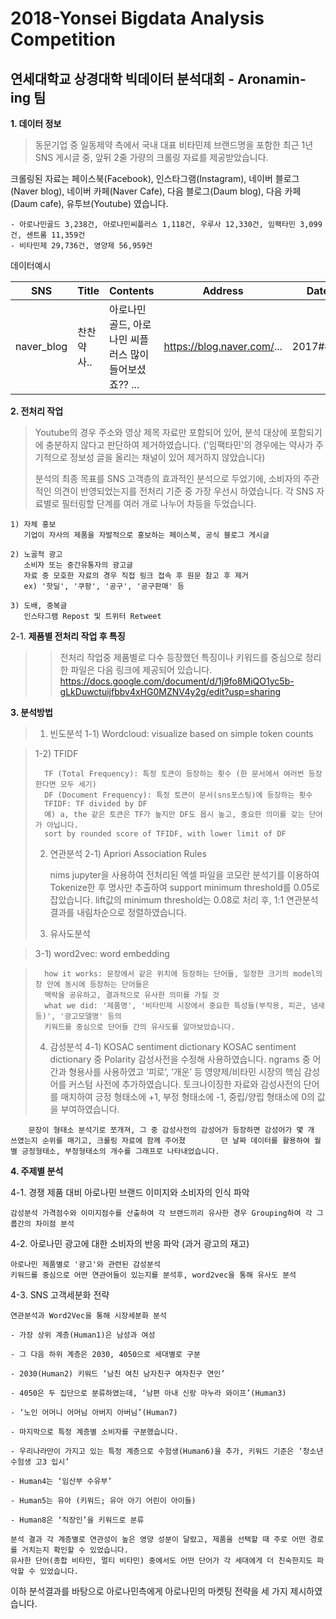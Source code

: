 # 2018-Yonsei Bigdata Analysis Competition
## 연세대학교 상경대학 빅데이터 분석대회 - Aronamin-ing 팀

**1. 데이터 정보**

>동문기업 중 일동제약 측에서 국내 대표 비타민제 브랜드명을 포함한 최근 1년 SNS 게시글 중, 앞뒤 2줄 가량의 크롤링 자료를 제공받았습니다. 

크롤링된 자료는 페이스북(Facebook), 인스타그램(Instagram), 네이버 블로그(Naver blog), 네이버 카페(Naver Cafe), 다음 블로그(Daum blog), 다음 카페(Daum cafe), 유투브(Youtube) 였습니다.

	- 아로나민골드 3,238건, 아로나민씨플러스 1,118건, 우루사 12,330건, 임팩타민 3,099건, 센트룸 11,359건
	- 비타민제 29,736건, 영양제 56,959건
	
데이터예시

| SNS | Title | Contents | Address | Date |
| ------------ | ------------- | ------------- | ------------- | ------------- |
|naver_blog | 찬찬약사.. | 아로나민 골드, 아로나민 씨플러스 많이 들어보셨죠?? ... | https://blog.naver.com/... | 2017#### |



**2. 전처리 작업**
>
>Youtube의 경우 주소와 영상 제목 자료만 포함되어 있어, 분석 대상에 포함되기에 충분하지 않다고 판단하여 제거하였습니다.
>('임팩타민'의 경우에는 약사가 주기적으로 정보성 글을 올리는 채널이 있어 제거하지 않았습니다)
>
>분석의 최종 목표를 SNS 고객층의 효과적인 분석으로 두었기에, 소비자의 주관적인 의견이 반영되었는지를 전처리 기준 중 가장 우선시 하였습니다.
>각 SNS 자료별로 필터링할 단계를 여러 개로 나누어 차등을 두었습니다.

	1) 자체 홍보
	   기업이 자사의 제품을 자발적으로 홍보하는 페이스북, 공식 블로그 게시글
	   
	2) 노골적 광고
	   소비자 또는 중간유통자의 광고글
	   자료 중 모호한 자료의 경우 직접 링크 접속 후 원문 참고 후 제거
	   ex) '핫딜', '쿠팡', '공구', '공구판매' 등
	   
	3) 도배, 중복글
	   인스타그램 Repost 및 트위터 Retweet


2-1. **제품별 전처리 작업 후 특징**
>>전처리 작업중 제품별로 다수 등장했던 특징이나 키워드를 중심으로 정리한 파일은 다음 링크에 제공되어 있습니다.
https://docs.google.com/document/d/1j9fo8MiQO1yc5b-gLkDuwctuijfbbv4xHG0MZNV4y2g/edit?usp=sharing



**3. 분석방법**
>	1) 빈도분석
>	1-1) Wordcloud: visualize based on simple token counts

>	1-2) TFIDF
>
>		TF (Total Frequency): 특정 토큰이 등장하는 횟수 (한 문서에서 여러번 등장한다면 모두 세기)
>		DF (Document Frequency): 특정 토큰이 문서(sns포스팅)에 등장하는 횟수
>		TFIDF: TF divided by DF
>		예) a, the 같은 토큰은 TF가 높지만 DF도 몹시 높고, 중요한 의미를 갖는 단어가 아닙니다.
>		sort by rounded score of TFIDF, with lower limit of DF
>
>	2) 연관분석
>	2-1) Apriori Association Rules
>
>	     nims jupyter을 사용하여 전처리된 엑셀 파일을 코모란 분석기를 이용하여 Tokenize한 후 명사만 추출하여 
>	     support minimum threshold를 0.05로 잡았습니다. 
>	     lift값의 minimum threshold는 0.08로 처리 후, 1:1 연관분석 결과를 내림차순으로 정렬하였습니다.
>
>	3) 유사도분석

>	3-1) word2vec: word embedding

>		how it works: 문장에서 같은 위치에 등장하는 단어들, 일정한 크기의 model의 창 안에 동시에 등장하는 단어들은
>		맥락을 공유하고, 결과적으로 유사한 의미를 가질 것
>		what we did: '제품명', '비타민제 시장에서 중요한 특성들(부작용, 피곤, 냄새 등)', '광고모델명' 등의
>		키워드를 중심으로 단어들 간의 유사도를 알아보았습니다.
>
>	4) 감성분석
>	4-1) KOSAC sentiment dictionary
		KOSAC sentiment dictionary 중 Polarity 감성사전을 수정해 사용하였습니다. ngrams 중 어간과 형용사를 사용하였고 ‘피로‘, ‘개운’ 		    등 영양제/비타민 시장의 핵심 감성어를 커스텀 사전에 추가하였습니다. 토크나이징한 자료와 감성사전의 단어를 매치하여 긍정 형태소에 		     +1, 부정 형태소에 -1, 중립/양립 형태소에 0의 값을 부여하였습니다.
		
		문장이 형태소 분석기로 쪼개져, 그 중 감성사전의 감성어가 등장하면 감성어가 몇 개 쓰였는지 순위를 매기고, 크롤링 자료에 함께 주어졌		   던 날짜 데이터를 활용하여 월별 긍정형태소, 부정형태소의 개수를 그래프로 나타내었습니다.


**4. 주제별 분석**

 4-1. 경쟁 제품 대비 아로나민 브랜드 이미지와 소비자의 인식 파악

	감성분석 가격점수와 이미지점수를 산출하여 각 브랜드끼리 유사한 경우 Grouping하여 각 그룹간의 차이점 분석

 4-2. 아로나민 광고에 대한 소비자의 반응 파악 (과거 광고의 재고)

	아로나민 제품별로 '광고'와 관련된 감성분석 
	키워드를 중심으로 어떤 연관어들이 있는지를 분석후, word2vec을 통해 유사도 분석

 4-3. SNS 고객세분화 전략
 
	연관분석과 Word2Vec을 통해 시장세분화 분석
	
	- 가장 상위 계층(Human1)은 남성과 여성
	
	- 그 다음 하위 계층은 2030, 4050으로 세대별로 구분
	
	- 2030(Human2) 키워드 ‘남친 여친 남자친구 여자친구 연인’
	
	- 4050은 두 집단으로 분류하였는데, ‘남편 아내 신랑 마누라 와이프’(Human3)
	
	- ‘노인 어머니 어머님 아버지 아버님’(Human7)
	
	- 마지막으로 특정 계층별 소비자를 구분했습니다.
	
	- 우리나라만이 가지고 있는 특정 계층으로 수험생(Human6)을 추가, 키워드 기준은 ‘청소년 수험생 고3 입시’
	
	- Human4는 ‘임산부 수유부’
	
	- Human5는 유아 (키워드; 유아 아기 어린이 아이들)
	
	- Human8은 ‘직장인’을 키워드로 분류

 	분석 결과 각 계층별로 연관성이 높은 영양 성분이 달랐고, 제품을 선택할 때 주로 어떤 경로를 거치는지 확인할 수 있었습니다. 
	유사한 단어(종합 비타민, 멀티 비타민) 중에서도 어떤 단어가 각 세대에게 더 친숙한지도 파악할 수 있었습니다.

이하 분석결과를 바탕으로 아로나민측에게 아로나민의 마켓팅 전략을 세 가지 제시하였습니다.

